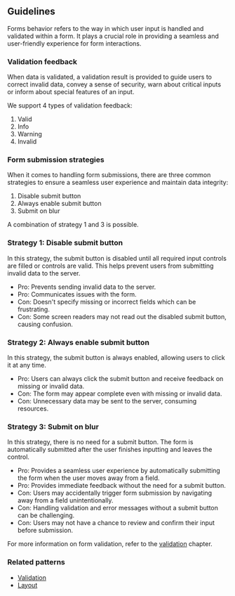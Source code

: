 ## Guidelines

Forms behavior refers to the way in which user input is handled and validated within a form. It plays a crucial role in providing a seamless and user-friendly experience for form interactions.

### Validation feedback

When data is validated, a validation result is provided to guide users to correct invalid data, convey a sense of security, warn about critical inputs or inform about special features of an input.

We support 4 types of validation feedback:

1. Valid
2. Info
3. Warning
4. Invalid

### Form submission strategies

When it comes to handling form submissions, there are three common strategies to ensure a seamless user experience and maintain data integrity:

1. Disable submit button
2. Always enable submit button
3. Submit on blur

A combination of strategy 1 and 3 is possible.

### Strategy 1: Disable submit button

In this strategy, the submit button is disabled until all required input controls are filled or controls are valid. This helps prevent users from submitting invalid data to the server.

- Pro: Prevents sending invalid data to the server.
- Pro: Communicates issues with the form.
- Con: Doesn't specify missing or incorrect fields which can be frustrating.
- Con: Some screen readers may not read out the disabled submit button, causing confusion.

### Strategy 2: Always enable submit button

In this strategy, the submit button is always enabled, allowing users to click it at any time.

- Pro: Users can always click the submit button and receive feedback on missing or invalid data.
- Con: The form may appear complete even with missing or invalid data.
- Con: Unnecessary data may be sent to the server, consuming resources.

### Strategy 3: Submit on blur

In this strategy, there is no need for a submit button. The form is automatically submitted after the user finishes inputting and leaves the control.

- Pro: Provides a seamless user experience by automatically submitting the form when the user moves away from a field.
- Pro: Provides immediate feedback without the need for a submit button.
- Con: Users may accidentally trigger form submission by navigating away from a field unintentionally.
- Con: Handling validation and error messages without a submit button can be challenging.
- Con: Users may not have a chance to review and confirm their input before submission.

For more information on form validation, refer to the [validation](../forms-validation) chapter.

### Related patterns

- [Validation](../forms-validation)
- [Layout](../forms-layout)
